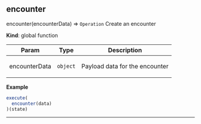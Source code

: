 ## encounter

encounter(encounterData) ⇒ <code>Operation</code>
Create an encounter

**Kind**: global function  
<table>
  <thead>
    <tr>
      <th>Param</th><th>Type</th><th>Description</th>
    </tr>
  </thead>
  <tbody>
<tr>
    <td>encounterData</td><td><code>object</code></td><td><p>Payload data for the encounter</p>
</td>
    </tr>  </tbody>
</table>

**Example**  
```js
execute(
  encounter(data)
)(state)
```

* * *

